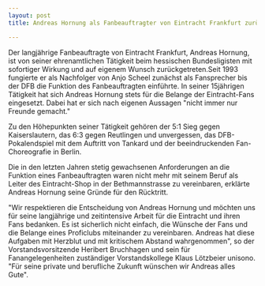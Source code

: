 ```yaml
---
layout: post
title: Andreas Hornung als Fanbeauftragter von Eintracht Frankfurt zurückgetreten

---
```


Der langjährige Fanbeauftragte von Eintracht Frankfurt, Andreas Hornung, ist von seiner ehrenamtlichen Tätigkeit beim hessischen Bundesligisten mit sofortiger Wirkung und auf eigenem Wunsch zurückgetreten.Seit 1993 fungierte er als Nachfolger von Anjo Scheel zunächst als Fansprecher bis der DFB die Funktion des Fanbeauftragten einführte. In seiner 15jährigen Tätigkeit hat sich Andreas Hornung stets für die Belange der Eintracht-Fans eingesetzt. Dabei hat er sich nach eigenen Aussagen "nicht immer nur Freunde gemacht." 

Zu den Höhepunkten seiner Tätigkeit gehören der 5:1 Sieg gegen Kaiserslautern, das 6:3 gegen Reutlingen und unvergessen, das DFB-Pokalendspiel mit dem Auftritt von Tankard und der beeindruckenden Fan-Choreografie in Berlin.  
  
Die in den letzten Jahren stetig gewachsenen Anforderungen an die Funktion eines Fanbeauftragten waren nicht mehr mit seinem Beruf als Leiter des Eintracht-Shop in der Bethmannstrasse zu vereinbaren, erklärte Andreas Hornung seine Gründe für den Rücktritt.  
  
"Wir respektieren die Entscheidung von Andreas Hornung und möchten uns für seine langjährige und zeitintensive Arbeit für die Eintracht und ihren Fans bedanken. Es ist sicherlich nicht einfach, die Wünsche der Fans und die Belange eines Proficlubs miteinander zu vereinbaren. Andreas hat diese Aufgaben mit Herzblut und mit kritischem Abstand wahrgenommen", so der Vorstandsvorsitzende Heribert Bruchhagen und sein für Fanangelegenheiten zuständiger Vorstandskollege Klaus Lötzbeier unisono. "Für seine private und berufliche Zukunft wünschen wir Andreas alles Gute".
